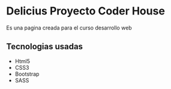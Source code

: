 <h1>Delicius Proyecto Coder House</h1>
<p>Es una pagina creada para el curso desarrollo web</p>

<h2>Tecnologias usadas</h2>
<ul>
<li>Html5</li>
<li>CSS3</li>
<li>Bootstrap</li>
<li>SASS</li>
</ul>